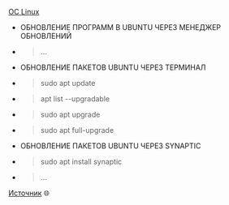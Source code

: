 [ОС Linux](README.md)

* ОБНОВЛЕНИЕ ПРОГРАММ В UBUNTU ЧЕРЕЗ МЕНЕДЖЕР ОБНОВЛЕНИЙ
* > ...
* ОБНОВЛЕНИЕ ПАКЕТОВ UBUNTU ЧЕРЕЗ ТЕРМИНАЛ
* > sudo apt update
* > apt list --upgradable
* > sudo apt upgrade
* > sudo apt full-upgrade
* ОБНОВЛЕНИЕ ПАКЕТОВ UBUNTU ЧЕРЕЗ SYNAPTIC
* > sudo apt install synaptic
* > ...

[Источник](https://losst.ru/ustanovka-obnovlenij-ubuntu) 🌐
